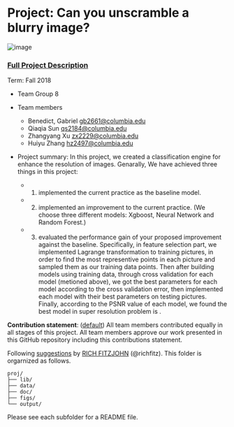 # Project: Can you unscramble a blurry image? 
![image](figs/example.png)

### [Full Project Description](doc/project3_desc.md)

Term: Fall 2018

+ Team Group 8
+ Team members

	+ Benedict, Gabriel gb2661@columbia.edu
	+ Qiaqia Sun qs2184@columbia.edu
	+ Zhangyang Xu zx2229@columbia.edu
	+  Huiyu Zhang hz2497@columbia.edu 

+ Project summary: In this project, we created a classification engine for enhance the resolution of images. Genarally, We have achieved three things in this project: 
  + 1) implemented the current practice as the baseline model. 
  + 2) implemented an improvement to the current practice. (We choose three different models: Xgboost, Neural Network and Random Forest.) 
  + 3) evaluated the performance gain of your proposed improvement against the baseline. 
    Specifically, in feature selection part, we implemented Lagrange transformation to training pictures, in order to find the most     representive points in each picture and sampled them as our training data points. Then after building models using training data, through cross validation for each model (metioned above), we got the best parameters for each model according to the cross validation error, then implemented each model with their best parameters on testing pictures. Finally, according to the PSNR value of each model, we found the best model in super resolution problem is    .
	
**Contribution statement**: ([default](doc/a_note_on_contributions.md)) All team members contributed equally in all stages of this project. All team members approve our work presented in this GitHub repository including this contributions statement. 

Following [suggestions](http://nicercode.github.io/blog/2013-04-05-projects/) by [RICH FITZJOHN](http://nicercode.github.io/about/#Team) (@richfitz). This folder is orgarnized as follows.

```
proj/
├── lib/
├── data/
├── doc/
├── figs/
└── output/
```

Please see each subfolder for a README file.
